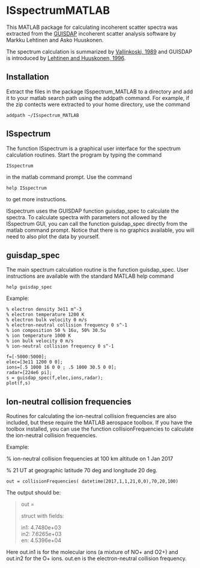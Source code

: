 # ISspectrumMATLAB
This MATLAB package for calculating incoherent scatter spectra was
extracted from the [GUISDAP](https://gitlab.com/eiscat/guisdap9) incoherent scatter analysis software by Markku Lehtinen and Asko Huuskonen. 

The spectrum calculation is summarized by [Vallinkoski, 1989](https://eiscat.se/wp-content/uploads/2016/06/Error-Analysis-of-Incoherent-Scatter-Radar-Measurements.pdf) and GUISDAP is introduced by [Lehtinen and Huuskonen, 1996](https://doi.org/10.1016/0021-9169(95)00047-X).


## Installation

Extract the files in the package ISspectrum_MATLAB to a directory and add it to your matlab
search path using the addpath command. For example, if the zip contects were extracted to your home
directory, use the command
```
addpath ~/ISspectrum_MATLAB
```


## ISspectrum

The function ISspectrum is a graphical user interface for the spectrum calculation routines.
Start the program by typing the command
```
ISspectrum
```

in the matlab command prompt. Use the command
```
help ISspectrum
```

to get more instructions.

ISspectrum uses the GUISDAP function guisdap_spec to calculate the spectra. To calculate spectra with parameters not allowed by the ISspectrum GUI, you can call the function guisdap_spec directly from the matlab command prompt. Notice that there is no graphics available, you will need to also plot the data by yourself.


## guisdap_spec

The main spectrum calculation routine is the function guisdap_spec. User instructions are available with the standard MATLAB
help command

```
help guisdap_spec
```


Example:
```
% electron density 3e11 m^-3  
% electron temperature 1200 K  
% electron bulk velocity 0 m/s  
% electron-neutral collision frequency 0 s^-1  
% ion composition 50 % 16u, 50% 30.5u  
% ion temperature 1000 K  
% ion bulk velocity 0 m/s  
% ion-neutral collision frequency 0 s^-1  

f=[-5000:5000];  
elec=[3e11 1200 0 0];  
ions=[.5 1000 16 0 0 ; .5 1000 30.5 0 0];  
radar=[224e6 pi];  
s = guisdap_spec(f,elec,ions,radar);  
plot(f,s)  
```


## Ion-neutral collision frequencies

Routines for calculating the ion-neutral collision frequencies are also included, but these require the MATLAB aerospace toolbox. If you have the toolbox installed, you can use the function collisionFrequencies to calculate the ion-neutral collision frequencies.

Example:

% ion-neutral collision frequencies at 100 km altitude on 1 Jan 2017

%  21 UT at geographic latitude 70 deg and longitude 20 deg.

```
out = collisionFrequencies( datetime(2017,1,1,21,0,0),70,20,100)
```


The output should be:  
> out =  
>  
>  struct with fields:  
>  
>    in1: 4.7480e+03  
>    in2: 7.6265e+03  
>     en: 4.5396e+04  



Here out.in1 is for the molecular ions (a mixture of NO+ and O2+) and out.in2 for the O+ ions. out.en is the electron-neutral collision frequency.
